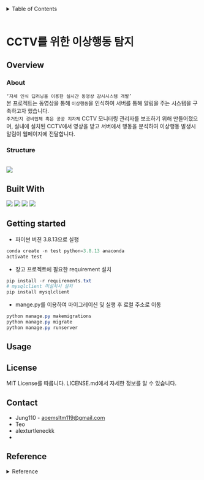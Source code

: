 

<br>

<details>
  <summary style = font-size :20pt>Table of Contents</summary>
  <ol>
    <li><a href="#overview">Overview</a></li>
        <ul>
            <li><a href="#about">About</a></li>
            <li><a href="#structure">Structure</a></li>
        </ul>
    <li><a href="#built-with">Built With</a></li>
    <li><a href="#getting-started">Getting started</a></li>
    <li><a href="#usage">Usage</a></li>
    <li><a href="#license">License</a></li>
    <li><a href="#contact">Contact</a></li>
    <li><a href="#reference">Reference</a></li>
  </ol>
</details>

<br>


# CCTV를 위한 이상행동 탐지

## Overview

### About
`‘자세 인식 딥러닝을 이용한 실시간 동영상 감시시스템 개발’` <br>
본 프로젝트는 동영상을 통해 `이상행동`을 인식하여 서버를 통해 알림을 주는 시스템을 구축하고자 했습니다.<br>
`주거단지 경비업체 혹은 공공 지자체` CCTV 모니터링 관리자를 보조하기 위해 만들어졌으며,
실내에 설치된 CCTV에서 영상을 받고 서버에서 행동을 분석하여 이상행동 발생시 알림이 웹페이지에 전달합니다.



### Structure

<br>

<image src = './img/about.png'>

<br>

## Built With

<span>
<img  src="https://img.shields.io/badge/Python-3776AB?style=flat-square&logo=Python&logoColor=white"/>
</span>
<span>
<img   src="https://img.shields.io/badge/MySQL-4479A1?style=flat-square&logo=MySQL&logoColor=white"/>
</span>
<span>
<img  src="https://img.shields.io/badge/Django-092E20?style=flat-square&logo=Django&logoColor=white"/>
</span>
<span>
<img  src="https://img.shields.io/badge/PyTorch-EE4C2C?style=flat-square&logo=PyTorch&logoColor=white"/>
</span>

## Getting started
- 파이썬 버젼 3.8.13으로 실행
```powershell
conda create -n test python=3.8.13 anaconda
activate test
```
- 장고 프로젝트에 필요한 requirement 설치

```powershell
pip install -r requirements.txt
# mysqlclient 미설치시 설치
pip install mysqlclient  
```
- mange.py를 이용하여 마이그레이션 및 실행 후 로컬 주소로 이동
```powershell
python manage.py makemigrations
python manage.py migrate
python manage.py runserver
```

## Usage
## License
MIT License를 따릅니다. LICENSE.md에서 자세한 정보를 알 수 있습니다. 
## Contact
 - Jung110 - aoemsltm119@gmail.com
 - Teo
 - alexturtleneckk
 - 
## Reference
<details>
  <summary style = font-size :20pt>Reference</summary>
  <ul>
    <li><a href="http://www.koreascience.kr/article/CFKO202022449680272.pdf">인체 자세 인식 딥러닝을 이용한 운동 자세 훈련 시스템 개발</a></li>
    <li><a href="https://koreascience.kr/article/JAKO201913649329503.pdf">감시 영상을 활용한 OpenPose 기반 아동 학대 판단시스템</a></li>
    <li><a href="https://greeksharifa.github.io/computer vision/2021/12/04/Action-Recogntion-Mdoels/">Action Recognition Models(Two-stream, TSN, C3D, R3D, T3D, I3D, S3D, SlowFast, X3D)</a></li>
    <li><a href="https://arxiv.org/pdf/2206.01038v1.pdf#page=1">2D model, 3D model, two-stream model and skeletonbased model </a></li>
    <li><a href="https://gaussian37.github.io/dl-concept-vit/">ViT</a></li>
    <li><a href="https://github.com/hustvl/YOLOS">YOLOS</a></li>
    <li><a href="https://velog.io/@kimhwangdae/Week9-Huggingface">hugging face란</a></li>
    <li><a href="https://github.com/open-mmlab/mmaction">mmaction2</a></li>
    <li><a href="https://dongsarchive.tistory.com/63">TSN</a></li>
    <li><a href="https://github.com/ultralytics">YOLOv5</a></li>
  </ul>
</details>


